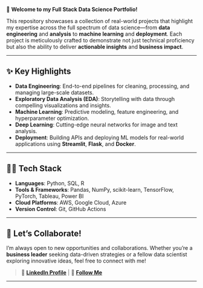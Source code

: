 🚀 **Welcome to my Full Stack Data Science Portfolio!**  

This repository showcases a collection of real-world projects that highlight my expertise across the full spectrum of data science—from **data engineering** and **analysis** to **machine learning** and **deployment**. Each project is meticulously crafted to demonstrate not just technical proficiency but also the ability to deliver **actionable insights** and **business impact**.  

---

## **✨ Key Highlights**  
- **Data Engineering**: End-to-end pipelines for cleaning, processing, and managing large-scale datasets.  
- **Exploratory Data Analysis (EDA)**: Storytelling with data through compelling visualizations and insights.  
- **Machine Learning**: Predictive modeling, feature engineering, and hyperparameter optimization.  
- **Deep Learning**: Cutting-edge neural networks for image and text analysis.  
- **Deployment**: Building APIs and deploying ML models for real-world applications using **Streamlit**, **Flask**, and **Docker**.  

---

## **👨‍💻 Tech Stack**  
- **Languages**: Python, SQL, R  
- **Tools & Frameworks**: Pandas, NumPy, scikit-learn, TensorFlow, PyTorch, Tableau, Power BI  
- **Cloud Platforms**: AWS, Google Cloud, Azure  
- **Version Control**: Git, GitHub Actions  

---

## **🎯 Let’s Collaborate!**  
I’m always open to new opportunities and collaborations. Whether you’re a **business leader** seeking data-driven strategies or a fellow data scientist exploring innovative ideas, feel free to connect with me!  

> 🔗 **[LinkedIn Profile](https://linkedin.com/in/shafandanabil)** | 🌟 **[Follow Me](https://github.com/fandanabil1379)**  

---